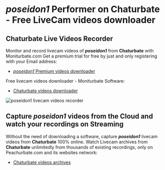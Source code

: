 # _poseidon1_ Performer on Chaturbate - Free LiveCam videos downloader

## Chaturbate Live Videos Recorder

Monitor and record livecam videos of **_poseidon1_** from **Chaturbate** with Moniturbate.com
Get a premium trial for free by just and only registering with your Email address:
* [_poseidon1_ Premium videos downloader](https://moniturbate.com/request-demo-licence-key.html)

Free livecam videos downloader - Moniturbate Software:
* [Chaturbate videos downloader](https://moniturbate.com/moniturbate-download-software.html)

![_poseidon1_ livecam videos recorder](https://peachurnet.com/templates/moniturbate-software.png)


## Capture _poseidon1_ videos from the Cloud and watch your recordings on Streaming

Without the need of downloading a software, capture **_poseidon1_** livecam videos from **Chaturbate** 100% online.
Watch Livecam archives from **Chaturbate** unlimitedly from thousands of existing recordings, only on Peachurbate.com and its websites network:
* [Chaturbate videos archives](https://peachurnet.com/)